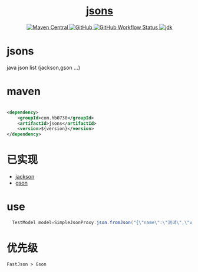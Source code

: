<h1 align="center"><a href="https://github.com/hb0730/jsons" target="_blank">jsons</a></h1>
<p align="center">
<a href="https://search.maven.org/artifact/com.hb0730/jsons">
<img alt="Maven Central" src="https://img.shields.io/maven-central/v/com.hb0730/jsons?style=flat-square">
</a>
<a href="https://github.com/hb0730/jsons/blob/master/LICENSE">
<img alt="GitHub" src="https://img.shields.io/github/license/hb0730/jsons?style=flat-square">
</a>
<a href="https://github.com/hb0730/jsons/actions">
<img alt="GitHub Workflow Status" src="https://img.shields.io/github/workflow/status/hb0730/jsons/Tag%20Release?style=flat-square">
</a>
<a href="https://www.oracle.com/java/technologies/javase-downloads.html">
<img alt="jdk" src="https://img.shields.io/badge/jdk-8%2B-green?style=flat-square">
</a>
</p>

# jsons

java json list (jackson,gson ...)

# maven

```xml

<dependency>
    <groupId>com.hb0730</groupId>
    <artifactId>jsons</artifactId>
    <version>${version}</version>
</dependency>
```

# 已实现

* [jackson](https://github.com/FasterXML/jackson-databind)
* [gson](https://github.com/google/gson)

# use

```java
  TestModel model=SimpleJsonProxy.json.fromJson("{\"name\":\"测试\",\"value\":\"222\"}",TestModel.class);
```

# 优先级

```
FastJson > Gson
```